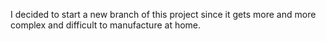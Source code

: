 I decided to start a new branch of this project since it gets more and more complex and difficult to manufacture at home.
